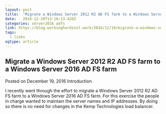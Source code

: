 ```yaml
---
layout: post
title:  "Migrate a Windows Server 2012 R2 AD FS farm to a Windows Server 2016 AD FS farm - Working Hard In IT"
date:   2016-12-20T13:18:13.426Z
categories: server2016 adfs
link: https://blog.workinghardinit.work/2016/12/19/migrate-a-windows-server-2012-r2-ad-fs-farm-to-a-windows-server-2016-ad-fs-farm/
tags:
  - links
ogtype: article
---
```


## Migrate a Windows Server 2012 R2 AD FS farm to a Windows Server 2016 AD FS farm
Posted on December 19, 2016
Introduction

I recently went through the effort to migrate a Windows Server 2012 R2 AD FS farm to a Windows Server 2016 AD FS farm. For this exercise the people in charge wanted to maintain the server names and IP addresses. By doing so there is no need for changes in the Kemp Technologies load balancer.
